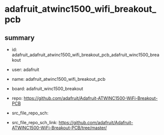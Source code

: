 # adafruit_atwinc1500_wifi_breakout_pcb
 
## summary 
* id: adafruit_adafruit_atwinc1500_wifi_breakout_pcb_adafruit_winc1500_breakout
* user: adafruit
* name: adafruit_atwinc1500_wifi_breakout_pcb
* board: adafruit_winc1500_breakout
* repo: https://github.com/adafruit/Adafruit-ATWINC1500-WiFi-Breakout-PCB



* src_file_repo_sch: 
* src_file_repo_sch_link: https://github.com/adafruit/Adafruit-ATWINC1500-WiFi-Breakout-PCB/tree/master/






